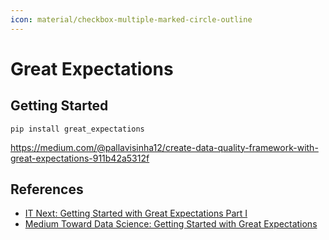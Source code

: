 ```yaml
---
icon: material/checkbox-multiple-marked-circle-outline
---
```


# Great Expectations

## Getting Started

```console
pip install great_expectations
```

https://medium.com/@pallavisinha12/create-data-quality-framework-with-great-expectations-911b42a5312f

## References

* [IT Next: Getting Started with Great Expectations Part I](https://itnext.io/getting-started-with-great-expectations-part-1-0e48133b708a)
* [Medium Toward Data Science: Getting Started with Great Expectations](https://towardsdatascience.com/getting-started-with-great-expectations-a-guide-to-data-validation-in-python-95a8ffc2b747)
